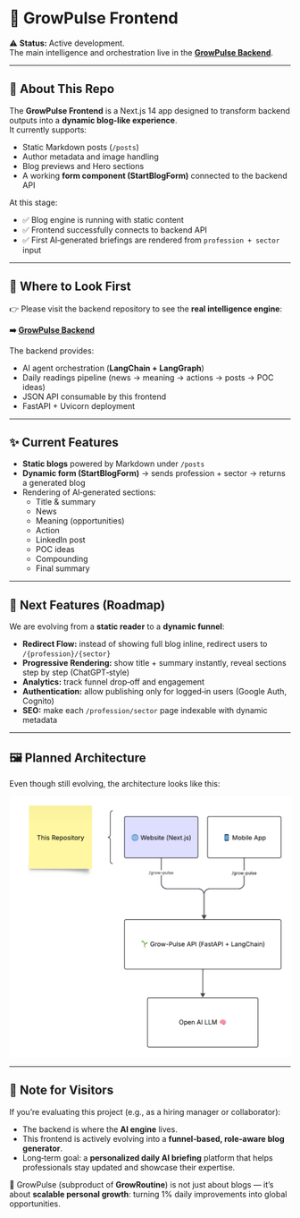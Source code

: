 # 🌿 GrowPulse Frontend

⚠️ **Status:** Active development.  
The main intelligence and orchestration live in the **[GrowPulse Backend](https://github.com/mejorandro/growpulse-backend)**.  

---

## 🚧 About This Repo
The **GrowPulse Frontend** is a Next.js 14 app designed to transform backend outputs into a **dynamic blog-like experience**.  
It currently supports:
- Static Markdown posts (`/posts`)
- Author metadata and image handling
- Blog previews and Hero sections
- A working **form component (StartBlogForm)** connected to the backend API

At this stage:
- ✅ Blog engine is running with static content  
- ✅ Frontend successfully connects to backend API  
- ✅ First AI‑generated briefings are rendered from `profession + sector` input  

---

## 🔗 Where to Look First
👉 Please visit the backend repository to see the **real intelligence engine**:  

**➡️ [GrowPulse Backend](https://github.com/mejorandro/growpulse-backend)**

The backend provides:
- AI agent orchestration (**LangChain + LangGraph**)  
- Daily readings pipeline (news → meaning → actions → posts → POC ideas)  
- JSON API consumable by this frontend  
- FastAPI + Uvicorn deployment  

---

## ✨ Current Features
- **Static blogs** powered by Markdown under `/posts`  
- **Dynamic form (StartBlogForm)** → sends profession + sector → returns a generated blog  
- Rendering of AI‑generated sections:
  - Title & summary
  - News
  - Meaning (opportunities)
  - Action
  - LinkedIn post
  - POC ideas
  - Compounding
  - Final summary

---

## 🚀 Next Features (Roadmap)
We are evolving from a **static reader** to a **dynamic funnel**:
- **Redirect Flow:** instead of showing full blog inline, redirect users to `/{profession}/{sector}`  
- **Progressive Rendering:** show title + summary instantly, reveal sections step by step (ChatGPT‑style)  
- **Analytics:** track funnel drop‑off and engagement  
- **Authentication:** allow publishing only for logged‑in users (Google Auth, Cognito)  
- **SEO:** make each `/profession/sector` page indexable with dynamic metadata  

---

## 🖼️ Planned Architecture
Even though still evolving, the architecture looks like this:  

![GrowPulse Frontend Architecture](docs/ft-architecture-diagram.png)

---

## 📌 Note for Visitors
If you’re evaluating this project (e.g., as a hiring manager or collaborator):  
- The backend is where the **AI engine** lives.  
- This frontend is actively evolving into a **funnel‑based, role‑aware blog generator**.  
- Long‑term goal: a **personalized daily AI briefing** platform that helps professionals stay updated and showcase their expertise.  

🌱 GrowPulse (subproduct of **GrowRoutine**) is not just about blogs — it’s about **scalable personal growth**: turning 1% daily improvements into global opportunities.  
